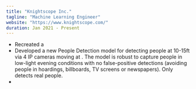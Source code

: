 ```yaml
---
title: "Knightscope Inc."
tagline: "Machine Learning Engineer"
website: "https://www.knightscope.com/"
duration: Jan 2021 - Present
---
```


- Recreated a 
- Developed a new People Detection model for detecting people at 10-15ft via 4 IP cameras moving at . The 
model is robust to capture people in low-light evening conditions with no false-positive detections (avoiding people in 
hoardings, billboards, TV screens or newspapers). Only detects real people. 
- 